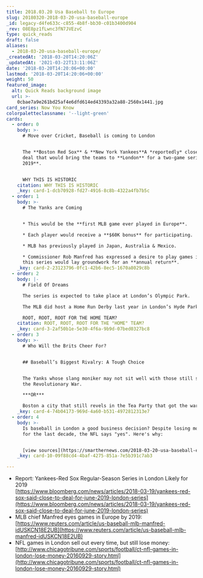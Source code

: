 ```yaml
---
title: 2018.03.20 Usa Baseball to Europe
slug: 20180320-2018-03-20-usa-baseball-europe
_id: legacy-d4fe633c-c855-4b8f-bb30-c01b3400d904
_rev: O8E8pz1fLwnc3fN7JVEzvC
type: quick_reads
draft: false
aliases:
  - 2018-03-20-usa-baseball-europe/
_createdAt: '2018-03-20T14:20:06Z'
_updatedAt: '2021-03-22T13:11:06Z'
date: '2018-03-20T14:20:06+00:00'
lastmod: '2018-03-20T14:20:06+00:00'
weight: 50
featured_image:
  alt: Quick Reads background image
  url: >-
    0cbae7a9e261bd25af4e6dfd614ed43393a32a88-2560x1441.jpg
card_series: Now You Know
colorpaletteclassname: '--light-green'
cards:
  - order: 0
    body: >-
      # Move over Cricket, Baseball is coming to London


      The **Boston Red Sox** & **New York Yankees**A *reportedly* close to a
      deal that would bring the teams to **London** for a two-game series **in
      2019**.


      WHY THIS IS HISTORIC
    citation: WHY THIS IS HISTORIC
    _key: card-1-dcb70928-fd27-4916-8c8b-4322a4fb7b5c
  - order: 1
    body: >-
      # The Yanks are Coming


      * This would be the **first MLB game ever played in Europe**.

      * Each player would receive a **$60K bonus** for participating.

      * MLB has previously played in Japan, Australia & Mexico.

      * Commissioner Rob Manfred has expressed a desire to play games in London,
      this series would lay groundwork for an **annual return**.
    _key: card-2-23123796-0fc1-42b6-8ec5-1670a8029c8b
  - order: 2
    body: |-
      # Field Of Dreams

      The series is expected to take place at London’s Olympic Park.

      The MLB did host a Home Run Derby last year in London’s Hyde Park.

      ROOT, ROOT, ROOT FOR THE HOME TEAM?
    citation: ROOT, ROOT, ROOT FOR THE "HOME" TEAM?
    _key: card-3-2af50b1e-5e30-4f6a-9b9d-07bed0327bc8
  - order: 3
    body: >-
      # Who Will the Brits Cheer For?


      ## Baseball’s Biggest Rivalry: A Tough Choice


      The Yanks whose slang moniker may not sit well with those still sore over
      the Revolutionary War.  

      ***OR***  

      Boston a city that still revels in the Tea Party that got the war started.
    _key: card-4-74b04173-969d-4a60-b531-4972812313e7
  - order: 4
    body: >-
      Is baseball in London a good business decision? Despite losing money there
      for the last decade, the NFL says "yes". Here's why:


      [view sources](https://smarthernews.com/2018-03-20-usa-baseball-europe/)
    _key: card-10-09f88cd4-4baf-4275-851a-7e5b391c7ab3

---
```

* Report: Yankees-Red Sox Regular-Season Series in London Likely for 2019  
[https://www.bloomberg.com/news/articles/2018-03-19/yankees-red-sox-said-close-to-deal-for-june-2019-london-series](https://www.bloomberg.com/news/articles/2018-03-19/yankees-red-sox-said-close-to-deal-for-june-2019-london-series)
* MLB chief Manfred eyes games in Europe by 2019: [https://www.reuters.com/article/us-baseball-mlb-manfred-idUSKCN18E2UB](https://www.reuters.com/article/us-baseball-mlb-manfred-idUSKCN18E2UB)
* NFL games in London sell out every time, but still lose money: [http://www.chicagotribune.com/sports/football/ct-nfl-games-in-london-lose-money-20160929-story.html](http://www.chicagotribune.com/sports/football/ct-nfl-games-in-london-lose-money-20160929-story.html)